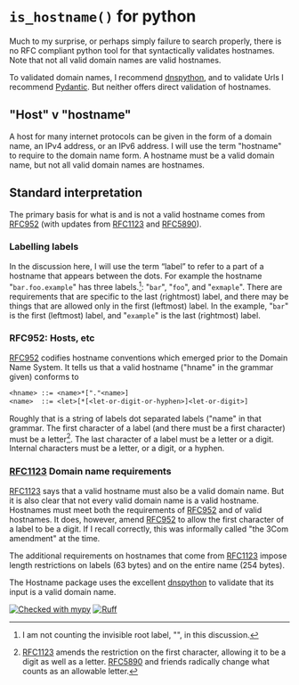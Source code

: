 # `is_hostname()` for python

Much to my surprise, or perhaps simply failure to search properly,
there is no RFC compliant python tool for that syntactically validates hostnames.
Note that not all valid domain names are valid hostnames.

To validated domain names, I recommend [dnspython],
and to validate Urls
I recommend [Pydantic](https://docs.pydantic.dev/latest/).
But neither offers direct validation of hostnames.

## "Host" v "hostname"

A host for many internet protocols can be given in the form of a domain name, an IPv4 address, or an IPv6 address. I will use the term "hostname" to require to the domain name form.
A hostname must be a valid domain name, but not all valid domain names are hostnames.

## Standard interpretation

The primary basis for what is and is not a valid hostname comes from [RFC952] (with updates from [RFC1123] and [RFC5890]).

### Labelling labels

In the discussion here, I will use the term “label” to refer to a part of a hostname that appears between the dots.
For example the hostname "`bar.foo.example`" has three labels.[^4]:
"`bar`", "`foo`", and "`exmaple`".
There are requirements that are specific to the last (rightmost) label,
and there may be things that are allowed only in the first (leftmost) label.
In the example, "`bar`" is the first (leftmost) label, and "`example`" is the last (rightmost) label.

[^4]: I am not counting the invisible root label, "", in this discussion.

### RFC952: Hosts, etc

[RFC952] codifies hostname conventions which emerged prior to the Domain Name System.
It tells us that a valid hostname ("hname" in the grammar given) conforms to

```txt
<hname> ::= <name>*["."<name>]
<name>  ::= <let>[*[<let-or-digit-or-hyphen>]<let-or-digit>]
```

Roughly that is a string of labels dot separated labels ("name" in that grammar.
The first character of a label
(and there must be a first character)
must be a letter[^3].
The last character of a label must be a letter or a digit.
Internal characters must be a letter, or a digit, or a hyphen.

### [RFC1123] Domain name requirements

[RFC1123] says that a valid hostname must also be a valid domain name.
But it is also clear that not every valid domain name is a valid hostname.
Hostnames must meet both the requirements of [RFC952] and of valid hostnames.
It does, however, amend [RFC952] to allow the first character of a label to be a digit.
If I recall correctly, this was informally called "the 3Com amendment" at the time.

The additional requirements on hostnames that come from [RFC1123] impose length restrictions on labels (63 bytes) and on the entire name (254 bytes).

The Hostname package uses the excellent [dnspython] to validate that its input is a valid domain name.

[^3]: [RFC1123] amends the restriction on the first character, allowing it to be a digit as well as a letter. [RFC5890] and friends radically change what counts as an allowable letter.

[![Checked with mypy](https://www.mypy-lang.org/static/mypy_badge.svg)](https://mypy-lang.org/)
[![Ruff](https://img.shields.io/endpoint?url=https://raw.githubusercontent.com/astral-sh/ruff/main/assets/badge/v2.json)](https://github.com/astral-sh/ruff)

[RFC952]: https://datatracker.ietf.org/doc/html/rfc952 "Host Table Specification"
[RFC1123]:  https://datatracker.ietf.org/doc/html/rfc1123 "Requirements for Internet Hosts"
[RFC5890]: https://datatracker.ietf.org/doc/html/rfc5890 "IDNA Definitions"
[dnspython]: https://www.dnspython.org "DNS toolkit for Python"

